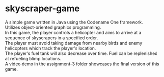 # skyscraper-game
A simple game written in Java using the Codename One framework.  
Utilizes object-oriented graphics programming.  
In this game, the player controls a helicopter and aims to arrive at a sequence of skyscrapers in a specified order.  
The player must avoid taking damage from nearby birds and enemy helicopters which track the player's location.  
The player's fuel tank will also decrease over time. Fuel can be replenished at refueling blimp locations.  
A video demo in the assignment-3 folder showcases the final version of this game.
